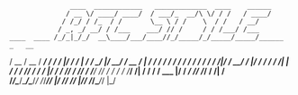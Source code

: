                    ____  ____________   _____________  ____    ______           
                  / __ \/ ____/ ____/  / ___/_  __/\ \/ / /   / ____/           
                 / /_/ / /_  / /       \__ \ / /    \  / /   / __/              
                / _, _/ __/ / /___    ___/ // /     / / /___/ /___              
    ____  ____ /_/_|_/_/  __\____/___/____//_/_____/_/_____/_____/______  _   __
   / __ \/ __ \/ ____/ / / /  |/  / ____/ | / /_  __/   |/_  __/  _/ __ \/ | / /
  / / / / / / / /   / / / / /|_/ / __/ /  |/ / / / / /| | / /  / // / / /  |/ / 
 / /_/ / /_/ / /___/ /_/ / /  / / /___/ /|  / / / / ___ |/ / _/ // /_/ / /|  /  
/_____/\____/\____/\____/_/  /_/_____/_/ |_/ /_/ /_/  |_/_/ /___/\____/_/ |_/   
                                                                                